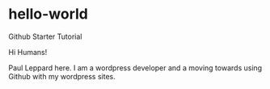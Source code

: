 # hello-world
Github Starter Tutorial

Hi Humans!

Paul Leppard here. I am a wordpress developer and a moving towards using Github with my wordpress sites.
